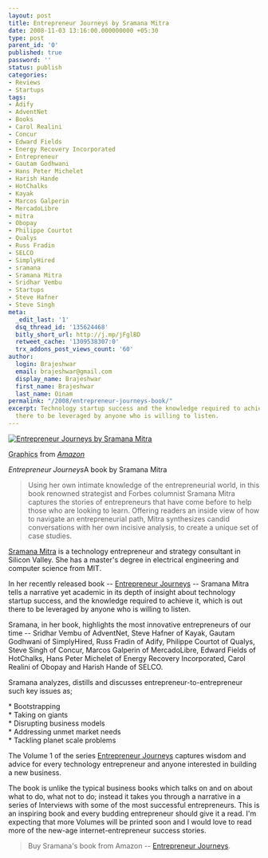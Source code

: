 ```yaml
---
layout: post
title: Entrepreneur Journeys by Sramana Mitra
date: 2008-11-03 13:16:00.000000000 +05:30
type: post
parent_id: '0'
published: true
password: ''
status: publish
categories:
- Reviews
- Startups
tags:
- Adify
- AdventNet
- Books
- Carol Realini
- Concur
- Edward Fields
- Energy Recovery Incorporated
- Entrepreneur
- Gautam Godhwani
- Hans Peter Michelet
- Harish Hande
- HotChalks
- Kayak
- Marcos Galperin
- MercadoLibre
- mitra
- Obopay
- Philippe Courtot
- Qualys
- Russ Fradin
- SELCO
- SimplyHired
- sramana
- Sramana Mitra
- Sridhar Vembu
- Startups
- Steve Hafner
- Steve Singh
meta:
  _edit_last: '1'
  dsq_thread_id: '135624468'
  bitly_short_url: http://j.mp/jFglBD
  retweet_cache: '1309538307:0'
  trx_addons_post_views_count: '60'
author:
  login: Brajeshwar
  email: brajeshwar@gmail.com
  display_name: Brajeshwar
  first_name: Brajeshwar
  last_name: Oinam
permalink: "/2008/entrepreneur-journeys-book/"
excerpt: Technology startup success and the knowledge required to achieve it, is out
  there to be leveraged by anyone who is willing to listen.
---
```

<div class="figure"><a href="http://www.amazon.com/dp/1439206872/"><img src="/static/2008/11/book-entrepreneur-journeys.jpg" alt="Entrepreneur Journeys by Sramana Mitra" /></a>
<p class="credit"><abbr class="type" title="Graphics">Graphics</abbr> from <cite><a href="http://www.amazon.com/dp/1439206872/">Amazon</a></cite></p>
<p class="caption"><em class="title">Entrepreneur Journeys</em>A book by Sramana Mitra</p>
</div>
<p><!--more--></p>
<blockquote><p>Using her own intimate knowledge of the entrepreneurial world, in this book renowned strategist and Forbes columnist Sramana Mitra captures the stories of entrepreneurs that have come before to help those who are looking to learn. Offering readers an inside view of how to navigate an entrepreneurial path, Mitra synthesizes candid conversations with her own incisive analysis, to create a unique set of case studies.</p></blockquote>
<p><a href="http://www.sramanamitra.com/">Sramana Mitra</a> is a technology entrepreneur and strategy consultant in Silicon Valley. She has a master's degree in electrical engineering and computer science from MIT.</p>
<p>In her recently released book -- <a href="http://www.amazon.com/dp/1439206872/">Entrepreneur Journeys</a> -- Sramana Mitra tells a narrative yet academic in its depth of insight about technology startup success, and the knowledge required to achieve it, which is out there to be leveraged by anyone who is willing to listen.</p>
<p>Sramana, in her book, highlights the most innovative entrepreneurs of our time -- Sridhar Vembu of AdventNet, Steve Hafner of Kayak, Gautam Godhwani of SimplyHired, Russ Fradin of Adify, Philippe Courtot of Qualys, Steve Singh of Concur, Marcos Galperin of MercadoLibre, Edward Fields of HotChalks, Hans Peter Michelet of Energy Recovery Incorporated, Carol Realini of Obopay and Harish Hande of SELCO.</p>
<p>Sramana analyzes, distills and discusses entrepreneur-to-entrepreneur such key issues as;</p>
<p>* Bootstrapping<br />
* Taking on giants<br />
* Disrupting business models<br />
* Addressing unmet market needs<br />
* Tackling planet scale problems</p>
<p>The Volume 1 of the series <a href="http://www.amazon.com/dp/1439206872/">Entrepreneur Journeys</a> captures wisdom and advice for every technology entrepreneur and anyone interested in building a new business.</p>
<p>The book is unlike the typical business books which talks on and on about what to do, what not to do; instead it takes you through a narrative in a series of Interviews with some of the most successful entrepreneurs. This is an inspiring book and every budding entrepreneur should give it a read. I'm expecting that more Volumes will be printed soon and I would love to read more of the new-age internet-entrepreneur success stories.</p>
<blockquote><p>Buy Sramana's book from Amazon -- <a href="http://www.amazon.com/dp/1439206872/">Entrepreneur Journeys</a>.</p></blockquote>

